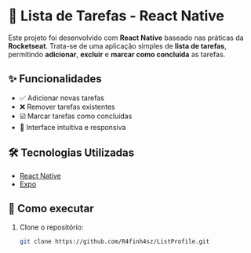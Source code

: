 # 🚀 Lista de Tarefas - React Native

Este projeto foi desenvolvido com **React Native** baseado nas práticas da **Rocketseat**. Trata-se de uma aplicação simples de **lista de tarefas**, permitindo **adicionar**, **excluir** e **marcar como concluída** as tarefas.

## ✨ Funcionalidades

- ✅ Adicionar novas tarefas
- ❌ Remover tarefas existentes
- ☑️ Marcar tarefas como concluídas
- 📱 Interface intuitiva e responsiva

## 🛠 Tecnologias Utilizadas

- [React Native](https://reactnative.dev/)
- [Expo](https://expo.dev/)

## 🚀 Como executar

1. Clone o repositório:
   ```bash
   git clone https://github.com/R4finh4sz/ListProfile.git
